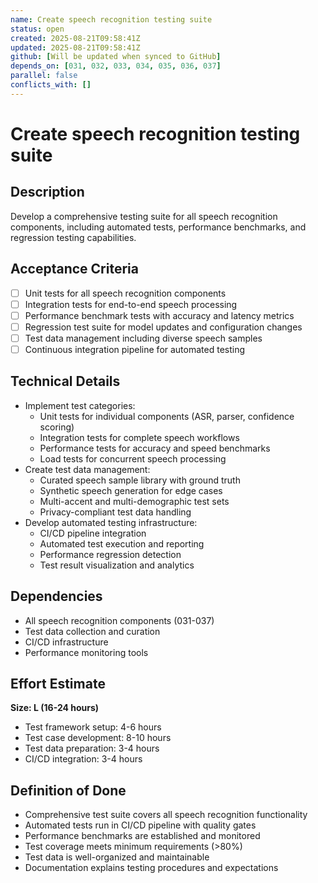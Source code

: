 ```yaml
---
name: Create speech recognition testing suite
status: open
created: 2025-08-21T09:58:41Z
updated: 2025-08-21T09:58:41Z
github: [Will be updated when synced to GitHub]
depends_on: [031, 032, 033, 034, 035, 036, 037]
parallel: false
conflicts_with: []
---
```


# Create speech recognition testing suite

## Description
Develop a comprehensive testing suite for all speech recognition components, including automated tests, performance benchmarks, and regression testing capabilities.

## Acceptance Criteria
- [ ] Unit tests for all speech recognition components
- [ ] Integration tests for end-to-end speech processing
- [ ] Performance benchmark tests with accuracy and latency metrics
- [ ] Regression test suite for model updates and configuration changes
- [ ] Test data management including diverse speech samples
- [ ] Continuous integration pipeline for automated testing

## Technical Details
- Implement test categories:
  - Unit tests for individual components (ASR, parser, confidence scoring)
  - Integration tests for complete speech workflows
  - Performance tests for accuracy and speed benchmarks
  - Load tests for concurrent speech processing
- Create test data management:
  - Curated speech sample library with ground truth
  - Synthetic speech generation for edge cases
  - Multi-accent and multi-demographic test sets
  - Privacy-compliant test data handling
- Develop automated testing infrastructure:
  - CI/CD pipeline integration
  - Automated test execution and reporting
  - Performance regression detection
  - Test result visualization and analytics

## Dependencies
- All speech recognition components (031-037)
- Test data collection and curation
- CI/CD infrastructure
- Performance monitoring tools

## Effort Estimate
**Size: L (16-24 hours)**
- Test framework setup: 4-6 hours
- Test case development: 8-10 hours
- Test data preparation: 3-4 hours
- CI/CD integration: 3-4 hours

## Definition of Done
- Comprehensive test suite covers all speech recognition functionality
- Automated tests run in CI/CD pipeline with quality gates
- Performance benchmarks are established and monitored
- Test coverage meets minimum requirements (>80%)
- Test data is well-organized and maintainable
- Documentation explains testing procedures and expectations